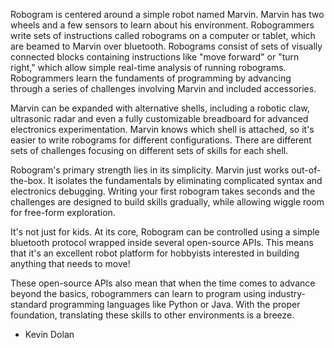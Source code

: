 Robogram is centered around a simple robot named Marvin. Marvin has two wheels and a few sensors to learn about his environment. Robogrammers write sets of instructions called robograms on a computer or tablet, which are beamed to Marvin over bluetooth. Robograms consist of sets of visually connected blocks containing instructions like "move forward" or "turn right," which allow simple real-time analysis of running robograms. Robogrammers learn the fundaments of programming by advancing through a series of challenges involving Marvin and included accessories.

Marvin can be expanded with alternative shells, including a robotic claw, ultrasonic radar and even a fully customizable breadboard for advanced electronics experimentation. Marvin knows which shell is attached, so it's easier to write robograms for different configurations. There are different sets of challenges focusing on different sets of skills for each shell.

Robogram's primary strength lies in its simplicity. Marvin just works out-of-the-box. It isolates the fundamentals by eliminating complicated syntax and electronics debugging. Writing your first robogram takes seconds and the challenges are designed to build skills gradually, while allowing wiggle room for free-form exploration.

It's not just for kids. At its core, Robogram can be controlled using a simple bluetooth protocol wrapped inside several open-source APIs. This means that it's an excellent robot platform for hobbyists interested in building anything that needs to move!

These open-source APIs also mean that when the time comes to advance beyond the basics, robogrammers can learn to program using industry-standard programming languages like Python or Java. With the proper foundation, translating these skills to other environments is a breeze.

- Kevin Dolan
